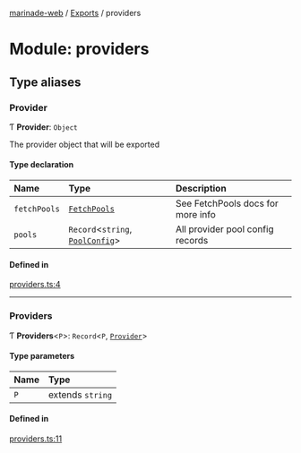 [marinade-web](../README.md) / [Exports](../modules.md) / providers

# Module: providers

## Type aliases

### Provider

Ƭ **Provider**: `Object`

The provider object that will be exported

#### Type declaration

| Name | Type | Description |
| :------ | :------ | :------ |
| `fetchPools` | [`FetchPools`](pool.md#fetchpools) | See FetchPools docs for more info |
| `pools` | `Record`<`string`, [`PoolConfig`](../interfaces/pool.PoolConfig.md)\> | All provider pool config records |

#### Defined in

[providers.ts:4](https://github.com/marinade-finance/marinade-web/blob/d10a23f/src/services/domain/providers.ts#L4)

___

### Providers

Ƭ **Providers**<`P`\>: `Record`<`P`, [`Provider`](providers.md#provider)\>

#### Type parameters

| Name | Type |
| :------ | :------ |
| `P` | extends `string` |

#### Defined in

[providers.ts:11](https://github.com/marinade-finance/marinade-web/blob/d10a23f/src/services/domain/providers.ts#L11)
